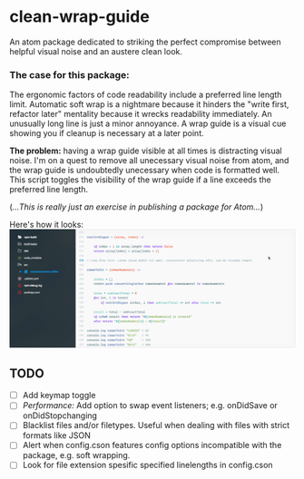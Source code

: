 # clean-wrap-guide
An atom package dedicated to striking the perfect compromise between helpful visual noise and an austere clean look.

### The case for this package:
The ergonomic factors of code readability include a preferred line length limit. Automatic soft wrap is a nightmare because it hinders the "write first, refactor later" mentality because it wrecks readability immediately. An unusually long line is just a minor annoyance. A wrap guide is a visual cue showing you if cleanup is necessary at a later point.

**The problem:** having a wrap guide visible at all times is distracting visual noise. I'm on a quest to remove all unecessary visual noise from atom, and the wrap guide is undoubtedly unecessary when code is formatted well. This script toggles the visibility of the wrap guide if a line exceeds the preferred line length.

(*…This is really just an exercise in publishing a package for Atom…*)

Here's how it looks:
![clean wrap guide demo](/clean-wrap-showcase.gif)

## TODO
- [ ] Add keymap toggle
- [ ] *Performance:* Add option to swap event listeners; e.g. onDidSave or onDidStopchanging 
- [ ] Blacklist files and/or filetypes. Useful when dealing with files with strict formats like JSON
- [ ] Alert when config.cson features config options incompatible with the package, e.g. soft wrapping.
- [ ] Look for file extension spesific specified linelengths in config.cson